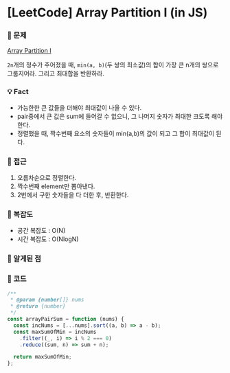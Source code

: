 # [LeetCode] Array Partition I (in JS)

### 📖 문제

[Array Partition I](https://leetcode.com/explore/learn/card/array-and-string/205/array-two-pointer-technique/1154/)

`2n`개의 정수가 주어졌을 때, `min(a, b)`(두 쌍의 최소값)의 합이 가장 큰 n개의 쌍으로 그룹지어라.
그리고 최대합을 반환하라.

### 💡 Fact

- 가능한한 큰 값들을 더해야 최대값이 나올 수 있다.
- pair중에서 큰 값은 sum에 들어갈 수 없으니, 그 나머지 숫자가 최대한 크도록 해야 한다.
- 정렬했을 때, 짝수번째 요소의 숫자들이 min(a,b)의 값이 되고 그 합이 최대값이 된다.

### 🚎 접근

1. 오름차순으로 정렬한다.
2. 짝수번째 element만 뽑아낸다.
3. 2번에서 구한 숫자들을 다 더한 후, 반환한다.

### 🧭 복잡도

- 공간 복잡도 : O(N)
- 시간 복잡도 : O(NlogN)

### 🧐 알게된 점

### 📝 코드

```javascript
/**
 * @param {number[]} nums
 * @return {number}
 */
const arrayPairSum = function (nums) {
  const incNums = [...nums].sort((a, b) => a - b);
  const maxSumOfMin = incNums
    .filter((_, i) => i % 2 === 0)
    .reduce((sum, n) => sum + n);

  return maxSumOfMin;
};

```
